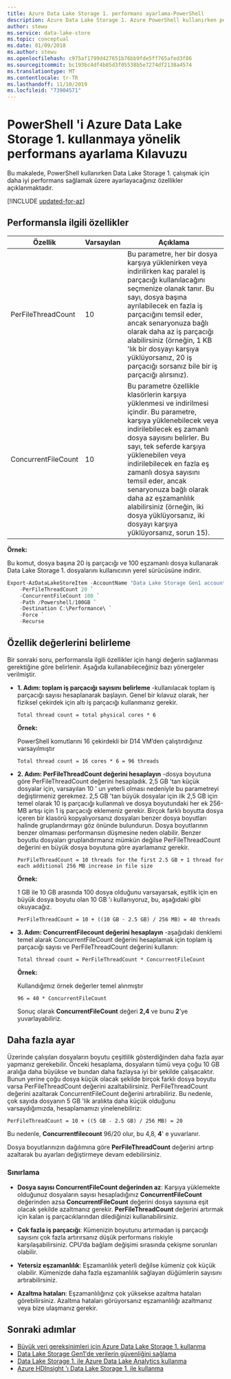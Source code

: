 ```yaml
---
title: Azure Data Lake Storage 1. performans ayarlama-PowerShell
description: Azure Data Lake Storage 1. Azure PowerShell kullanırken performansı geliştirme hakkında ipuçları.
author: stewu
ms.service: data-lake-store
ms.topic: conceptual
ms.date: 01/09/2018
ms.author: stewu
ms.openlocfilehash: c975af1799d427651b76bb9fde5ff765afed3f86
ms.sourcegitcommit: bc193bc4df4b85d3f05538b5e7274df2138a4574
ms.translationtype: MT
ms.contentlocale: tr-TR
ms.lasthandoff: 11/10/2019
ms.locfileid: "73904571"
---
```

# <a name="performance-tuning-guidance-for-using-powershell-with-azure-data-lake-storage-gen1"></a>PowerShell 'i Azure Data Lake Storage 1. kullanmaya yönelik performans ayarlama Kılavuzu

Bu makalede, PowerShell kullanırken Data Lake Storage 1. çalışmak için daha iyi performans sağlamak üzere ayarlayacağınız özellikler açıklanmaktadır.

[!INCLUDE [updated-for-az](../../includes/updated-for-az.md)]

## <a name="performance-related-properties"></a>Performansla ilgili özellikler

| Özellik            | Varsayılan | Açıklama |
|---------------------|---------|-------------|
| PerFileThreadCount  | 10      | Bu parametre, her bir dosya karşıya yüklenirken veya indirilirken kaç paralel iş parçacığı kullanılacağını seçmenize olanak tanır. Bu sayı, dosya başına ayrılabilecek en fazla iş parçacığını temsil eder, ancak senaryonuza bağlı olarak daha az iş parçacığı alabilirsiniz (örneğin, 1 KB 'lık bir dosyayı karşıya yüklüyorsanız, 20 iş parçacığı sorsanız bile bir iş parçacığı alırsınız).  |
| ConcurrentFileCount | 10      | Bu parametre özellikle klasörlerin karşıya yüklenmesi ve indirilmesi içindir. Bu parametre, karşıya yüklenebilecek veya indirilebilecek eş zamanlı dosya sayısını belirler. Bu sayı, tek seferde karşıya yüklenebilen veya indirilebilecek en fazla eş zamanlı dosya sayısını temsil eder, ancak senaryonuza bağlı olarak daha az eşzamanlılık alabilirsiniz (örneğin, iki dosya yüklüyorsanız, iki dosyayı karşıya yüklüyorsanız, sorun 15). |

**Örnek:**

Bu komut, dosya başına 20 iş parçacığı ve 100 eşzamanlı dosya kullanarak Data Lake Storage 1. dosyalarını kullanıcının yerel sürücüsüne indirir.

```PowerShell
Export-AzDataLakeStoreItem -AccountName "Data Lake Storage Gen1 account name" `
    -PerFileThreadCount 20 `
    -ConcurrentFileCount 100 `
    -Path /Powershell/100GB `
    -Destination C:\Performance\ `
    -Force `
    -Recurse
```

## <a name="how-to-determine-property-values"></a>Özellik değerlerini belirleme

Bir sonraki soru, performansla ilgili özellikler için hangi değerin sağlanması gerektiğine göre belirlenir. Aşağıda kullanabileceğiniz bazı yönergeler verilmiştir.

* **1. Adım: toplam iş parçacığı sayısını belirleme** -kullanılacak toplam iş parçacığı sayısı hesaplanarak başlayın. Genel bir kılavuz olarak, her fiziksel çekirdek için altı iş parçacığı kullanmanız gerekir.

    `Total thread count = total physical cores * 6`

    **Örnek:**

    PowerShell komutlarını 16 çekirdekli bir D14 VM’den çalıştırdığınız varsayılmıştır

    `Total thread count = 16 cores * 6 = 96 threads`

* **2. Adım: PerFileThreadCount değerini hesaplayın** -dosya boyutuna göre PerFileThreadCount değerini hesapladık. 2,5 GB 'tan küçük dosyalar için, varsayılan 10 ' un yeterli olması nedeniyle bu parametreyi değiştirmeniz gerekmez. 2,5 GB 'tan büyük dosyalar için ilk 2,5 GB için temel olarak 10 iş parçacığı kullanmalı ve dosya boyutundaki her ek 256-MB artışı için 1 iş parçacığı eklemeniz gerekir. Birçok farklı boyutta dosya içeren bir klasörü kopyalıyorsanız dosyaları benzer dosya boyutları halinde gruplandırmayı göz önünde bulundurun. Dosya boyutlarının benzer olmaması performansın düşmesine neden olabilir. Benzer boyutlu dosyaları gruplandırmanız mümkün değilse PerFileThreadCount değerini en büyük dosya boyutuna göre ayarlamanız gerekir.

    `PerFileThreadCount = 10 threads for the first 2.5 GB + 1 thread for each additional 256 MB increase in file size`

    **Örnek:**

    1 GB ile 10 GB arasında 100 dosya olduğunu varsayarsak, eşitlik için en büyük dosya boyutu olan 10 GB 'ı kullanıyoruz, bu, aşağıdaki gibi okuyacağız.

    `PerFileThreadCount = 10 + ((10 GB - 2.5 GB) / 256 MB) = 40 threads`

* **3. Adım: ConcurrentFilecount değerini hesaplayın** -aşağıdaki denklemi temel alarak ConcurrentFileCount değerini hesaplamak için toplam iş parçacığı sayısı ve PerFileThreadCount değerini kullanın:

    `Total thread count = PerFileThreadCount * ConcurrentFileCount`

    **Örnek:**

    Kullandığımız örnek değerler temel alınmıştır

    `96 = 40 * ConcurrentFileCount`

    Sonuç olarak **ConcurrentFileCount** değeri **2,4** ve bunu **2**’ye yuvarlayabiliriz.

## <a name="further-tuning"></a>Daha fazla ayar

Üzerinde çalışılan dosyaların boyutu çeşitlilik gösterdiğinden daha fazla ayar yapmanız gerekebilir. Önceki hesaplama, dosyaların tümü veya çoğu 10 GB aralığa daha büyükse ve bundan daha fazlaysa iyi bir şekilde çalışacaktır. Bunun yerine çoğu dosya küçük olacak şekilde birçok farklı dosya boyutu varsa PerFileThreadCount değerini azaltabilirsiniz. PerFileThreadCount değerini azaltarak ConcurrentFileCount değerini artırabiliriz. Bu nedenle, çok sayıda dosyanın 5 GB 'lik aralıkta daha küçük olduğunu varsaydığımızda, hesaplamamızı yinelenebiliriz:

`PerFileThreadCount = 10 + ((5 GB - 2.5 GB) / 256 MB) = 20`

Bu nedenle, **Concurrentfilecount** 96/20 olur, bu 4,8, **4**' e yuvarlanır.

Dosya boyutlarınızın dağılımına göre **PerFileThreadCount** değerini artırıp azaltarak bu ayarları değiştirmeye devam edebilirsiniz.

### <a name="limitation"></a>Sınırlama

* **Dosya sayısı ConcurrentFileCount değerinden az**: Karşıya yüklemekte olduğunuz dosyaların sayısı hesapladığınız **ConcurrentFileCount** değerinden azsa **ConcurrentFileCount** değerini dosya sayısına eşit olacak şekilde azaltmanız gerekir. **PerFileThreadCount** değerini artırmak için kalan iş parçacıklarından dilediğinizi kullanabilirsiniz.

* **Çok fazla iş parçacığı**: Kümenizin boyutunu artırmadan iş parçacığı sayısını çok fazla artırırsanız düşük performans riskiyle karşılaşabilirsiniz. CPU’da bağlam değişimi sırasında çekişme sorunları olabilir.

* **Yetersiz eşzamanlılık**: Eşzamanlılık yeterli değilse kümeniz çok küçük olabilir. Kümenizde daha fazla eşzamanlılık sağlayan düğümlerin sayısını artırabilirsiniz.

* **Azaltma hataları**: Eşzamanlılığınız çok yüksekse azaltma hataları görebilirsiniz. Azaltma hataları görüyorsanız eşzamanlılığı azaltmanız veya bize ulaşmanız gerekir.

## <a name="next-steps"></a>Sonraki adımlar

* [Büyük veri gereksinimleri için Azure Data Lake Storage 1. kullanma](data-lake-store-data-scenarios.md) 
* [Data Lake Storage Gen1'de verilerin güvenliğini sağlama](data-lake-store-secure-data.md)
* [Data Lake Storage 1. ile Azure Data Lake Analytics kullanma](../data-lake-analytics/data-lake-analytics-get-started-portal.md)
* [Azure HDInsight 'ı Data Lake Storage 1. ile kullanma](data-lake-store-hdinsight-hadoop-use-portal.md)

